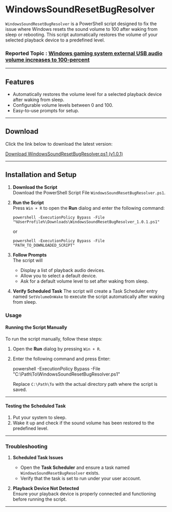 # WindowsSoundResetBugResolver

`WindowsSoundResetBugResolver` is a PowerShell script designed to fix the issue where Windows resets the sound volume to 100 after waking from sleep or rebooting. This script automatically restores the volume of your selected playback device to a predefined level.

### Reported Topic : [Windows gaming system external USB audio volume increases to 100-percent](https://support.microsoft.com/en-us/topic/windows-gaming-system-external-usb-audio-volume-increases-to-100-percent-18e7697c-52e0-4dc4-8721-a12ffc019258)

---

## Features

- Automatically restores the volume level for a selected playback device after waking from sleep.
- Configurable volume levels between 0 and 100.
- Easy-to-use prompts for setup.

---

## Download

Click the link below to download the latest version:

[Download WindowsSoundResetBugResolver.ps1 (v1.0.1)](https://github.com/leeyoonwoo/WindowsSoundResetBugResolver/releases/download/v1.0.1/WindowsSoundResetBugResolver_1.0.1.ps1)

---

## Installation and Setup

1. **Download the Script**  
   Download the PowerShell Script File `WindowsSoundResetBugResolver.ps1`.

3. **Run the Script**  
   Press `Win + R` to open the **Run** dialog and enter the following command:
  
   ```plaintext
   powershell -ExecutionPolicy Bypass -File "%UserProfile%\Downloads\WindowsSoundResetBugResolver_1.0.1.ps1"
   ```
   or
   ```plaintext
   powershell -ExecutionPolicy Bypass -File "PATH_TO_DOWNLOADED_SCRIPT"
   ```

4. **Follow Prompts**  
   The script will
   - Display a list of playback audio devices.
   - Allow you to select a default device.
   - Ask for a default volume level to set after waking from sleep.
     
5. **Verify Scheduled Task**
   The script will create a Task Scheduler entry named `SetVolumeOnWake` to execute the script automatically after waking from sleep.

### Usage

#### Running the Script Manually

To run the script manually, follow these steps:

1. Open the **Run** dialog by pressing `Win + R`.
2. Enter the following command and press Enter:

   powershell -ExecutionPolicy Bypass -File "C:\Path\To\WindowsSoundResetBugResolver.ps1"

   Replace `C:\Path\To` with the actual directory path where the script is saved.

---

#### Testing the Scheduled Task

1. Put your system to sleep.
2. Wake it up and check if the sound volume has been restored to the predefined level.

---

### Troubleshooting

1. **Scheduled Task Issues**  
   - Open the **Task Scheduler** and ensure a task named `WindowsSoundResetBugResolver` exists.
   - Verify that the task is set to run under your user account.

2. **Playback Device Not Detected**  
   Ensure your playback device is properly connected and functioning before running the script.

---
